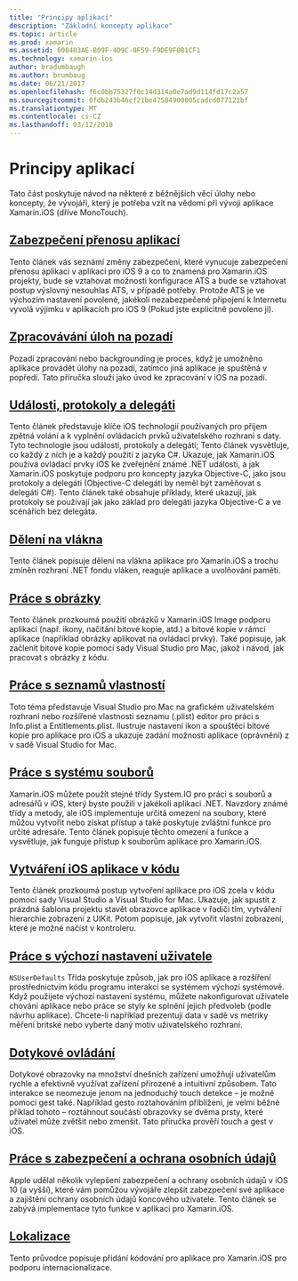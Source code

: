 ```yaml
---
title: "Principy aplikací"
description: "Základní koncepty aplikace"
ms.topic: article
ms.prod: xamarin
ms.assetid: 608403AE-B09F-4D9C-8F59-F9DE9F0B1CF1
ms.technology: xamarin-ios
author: bradumbaugh
ms.author: brumbaug
ms.date: 06/21/2017
ms.openlocfilehash: f6c0bb75327f0c14d314a0e7ad9d114fd17c2a57
ms.sourcegitcommit: 0fdb243b46cf21be47584900805cadcd077121bf
ms.translationtype: MT
ms.contentlocale: cs-CZ
ms.lasthandoff: 03/12/2018
---
```

# <a name="application-fundamentals"></a>Principy aplikací

Tato část poskytuje návod na některé z běžnějších věcí úlohy nebo koncepty, že vývojáři, který je potřeba vzít na vědomí při vývoji aplikace Xamarin.iOS (dříve MonoTouch).

## <a name="app-transport-securityiosapp-fundamentalsatsmd"></a>[Zabezpečení přenosu aplikací](~/ios/app-fundamentals/ats.md)

Tento článek vás seznámí změny zabezpečení, které vynucuje zabezpečení přenosu aplikaci v aplikaci pro iOS 9 a co to znamená pro Xamarin.iOS projekty, bude se vztahovat možnosti konfigurace ATS a bude se vztahovat postup výslovný nesouhlas ATS, v případě potřeby. Protože ATS je ve výchozím nastavení povolené, jakékoli nezabezpečené připojení k Internetu vyvolá výjimku v aplikacích pro iOS 9 (Pokud jste explicitně povoleno ji).


## <a name="backgroundingiosapp-fundamentalsbackgroundingindexmd"></a>[Zpracovávání úloh na pozadí](~/ios/app-fundamentals/backgrounding/index.md)

Pozadí zpracování nebo backgrounding je proces, když je umožněno aplikace provádět úlohy na pozadí, zatímco jiná aplikace je spuštěná v popředí. Tato příručka slouží jako úvod ke zpracování v iOS na pozadí.


## <a name="events-protocols-and-delegatesiosapp-fundamentalsdelegates-protocols-and-eventsmd"></a>[Události, protokoly a delegáti](~/ios/app-fundamentals/delegates-protocols-and-events.md)

Tento článek představuje klíče iOS technologií používaných pro příjem zpětná volání a k vyplnění ovládacích prvků uživatelského rozhraní s daty. Tyto technologie jsou události, protokoly a delegáti; Tento článek vysvětluje, co každý z nich je a každý použití z jazyka C#. Ukazuje, jak Xamarin.iOS používá ovládací prvky iOS ke zveřejnění známé .NET události, a jak Xamarin.iOS poskytuje podporu pro koncepty jazyka Objective-C, jako jsou protokoly a delegáti (Objective-C delegáti by neměl být zaměňovat s delegáti C#). Tento článek také obsahuje příklady, které ukazují, jak protokoly se používají jak jako základ pro delegáti jazyka Objective-C a ve scénářích bez delegáta.

## <a name="threadingiosapp-fundamentalsthreadingmd"></a>[Dělení na vlákna](~/ios/app-fundamentals/threading.md)

Tento článek popisuje dělení na vlákna aplikace pro Xamarin.iOS a trochu zmíněn rozhraní .NET fondu vláken, reaguje aplikace a uvolňování paměti.&nbsp;

## <a name="working-with-imagesiosapp-fundamentalsimages-iconsindexmd"></a>[Práce s obrázky](~/ios/app-fundamentals/images-icons/index.md)

Tento článek prozkoumá použití obrázků v Xamarin.iOS Image podporu aplikací (např. ikony, načítání bitové kopie, atd.) a bitové kopie v rámci aplikace (například obrázky aplikovat na ovládací prvky). Také popisuje, jak začlenit bitové kopie pomocí sady Visual Studio pro Mac, jakož i návod, jak pracovat s obrázky z kódu.

## <a name="working-with-property-listsiosapp-fundamentalsindexmd"></a>[Práce s seznamů vlastností](~/ios/app-fundamentals/index.md)

Toto téma představuje Visual Studio pro Mac na grafickém uživatelském rozhraní nebo rozšířené vlastnosti seznamu (.plist) editor pro práci s Info.plist a Entitlements.plist. Ilustruje nastavení ikon a spouštěcí bitové kopie pro aplikace pro iOS a ukazuje zadání možnosti aplikace (oprávnění) z v sadě Visual Studio for Mac.

## <a name="working-with-the-file-systemiosapp-fundamentalsfile-systemmd"></a>[Práce s systému souborů](~/ios/app-fundamentals/file-system.md)

Xamarin.iOS můžete použít stejné třídy System.IO pro práci s souborů a adresářů v iOS, který byste použili v jakékoli aplikaci .NET. Navzdory známé třídy a metody, ale iOS implementuje určitá omezení na soubory, které můžou vytvořit nebo získat přístup a také poskytuje zvláštní funkce pro určité adresáře. Tento článek popisuje těchto omezení a funkce a vysvětluje, jak funguje přístup k souborům aplikace pro Xamarin.iOS.

## <a name="creating-ios-applications-in-codeiosapp-fundamentalsios-code-onlymd"></a>[Vytváření iOS aplikace v kódu](~/ios/app-fundamentals/ios-code-only.md)

Tento článek prozkoumá postup vytvoření aplikace pro iOS zcela v kódu pomocí sady Visual Studio a Visual Studio for Mac. Ukazuje, jak spustit z prázdná šablona projektu stavět obrazovce aplikace v řadiči tím, vytváření hierarchie zobrazení z UIKit. Potom popisuje, jak vytvořit vlastní zobrazení, které je možné načíst v kontroleru.

## <a name="working-with-user-defaultsiosapp-fundamentalsuser-defaultsmd"></a>[Práce s výchozí nastavení uživatele](~/ios/app-fundamentals/user-defaults.md)

`NSUserDefaults` Třída poskytuje způsob, jak pro iOS aplikace a rozšíření prostřednictvím kódu programu interakci se systémem výchozí systémové. Když použijete výchozí nastavení systému, můžete nakonfigurovat uživatele chování aplikace nebo práce se styly ke splnění jejich předvoleb (podle návrhu aplikace). Chcete-li například prezentují data v sadě vs metriky měření britské nebo vyberte daný motiv uživatelského rozhraní.

## <a name="touchiosapp-fundamentalstouchindexmd"></a>[Dotykové ovládání](~/ios/app-fundamentals/touch/index.md)

Dotykové obrazovky na množství dnešních zařízení umožňují uživatelům rychle a efektivně využívat zařízení přirozené a intuitivní způsobem. Tato interakce se neomezuje jenom na jednoduchý touch detekce – je možné pomocí gest také. Například gesto roztahováním přiblížení, je velmi běžné příklad tohoto – roztáhnout součástí obrazovky se dvěma prsty, které uživatel může zvětšit nebo zmenšit. Tato příručka prověří touch a gest v iOS.

## <a name="working-with-security-and-privacyiosapp-fundamentalssecurity-privacymd"></a>[Práce s zabezpečení a ochrana osobních údajů](~/ios/app-fundamentals/security-privacy.md)

Apple udělal několik vylepšení zabezpečení a ochrany osobních údajů v iOS 10 (a vyšší), které vám pomůžou vývojáře zlepšit zabezpečení své aplikace a zajištění ochrany osobních údajů koncového uživatele. Tento článek se zabývá implementace tyto funkce v aplikaci pro Xamarin.iOS.

##  <a name="localizationiosapp-fundamentalslocalizationindexmd"></a>[Lokalizace](~/ios/app-fundamentals/localization/index.md)

Tento průvodce popisuje přidání kódování pro aplikace pro Xamarin.iOS pro podporu internacionalizace.